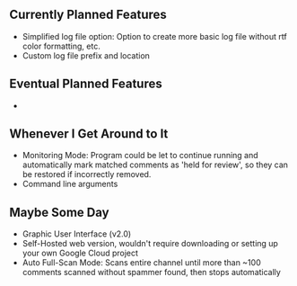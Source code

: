 ## Currently Planned Features
* Simplified log file option: Option to create more basic log file without rtf color formatting, etc.
* Custom log file prefix and location

## Eventual Planned Features
* 

## Whenever I Get Around to It
* Monitoring Mode: Program could be let to continue running and automatically mark matched comments as 'held for review', so they can be restored if incorrectly removed.
* Command line arguments

## Maybe Some Day
* Graphic User Interface (v2.0)
* Self-Hosted web version, wouldn't require downloading or setting up your own Google Cloud project
* Auto Full-Scan Mode: Scans entire channel until more than ~100 comments scanned without spammer found, then stops automatically



